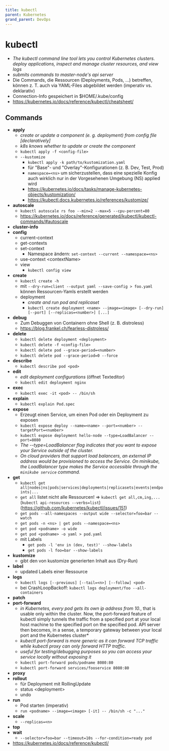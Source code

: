 ```yaml
---
title: kubectl
parent: Kubernetes
grand_parent: DevOps
---
```


# kubectl
- *The kubectl command line tool lets you control Kubernetes clusters. deploy applications, inspect and manage cluster resources, and view logs*
- *submits commands to master-node's api server*
- Die Commands, die Ressourcen (Deployments, Pods, ...) betreffen, können z. T. auch via YAML-Files abgebildet werden (imperativ vs. deklarativ)
- Connection-Info gespeichert in $HOME/.kube/config
- <https://kubernetes.io/docs/reference/kubectl/cheatsheet/>

## Commands
- **apply**
  - *create or update a component (e. g. deployment) from config file [declaratively]*
  - *k8s knows whether to update or create the component*
  - `kubectl apply -f <config-file>`
  - `--kustomize`
    - `kubectl apply -k path/to/kustomization.yaml`
    - für "Base"- und "Overlay"-Konfigurationen (z. B. Dev, Test, Prod)
    - `namespace=<ns>` um sicherzustellen, dass eine spezielle Konfig auch wirklich nur in der Vorgesehenen Umgebung (NS) applied wird
    - <https://kubernetes.io/docs/tasks/manage-kubernetes-objects/kustomization/>
    - <https://kubectl.docs.kubernetes.io/references/kustomize/>
- **autoscale**
  - `kubectl autoscale rs foo --min=2 --max=5 --cpu-percent=80`
  - <https://kubernetes.io/docs/reference/generated/kubectl/kubectl-commands/#autoscale> 
- **cluster-info**
- **config**
  - current-context
  - get-contexts
  - set-context
    - Namespace ändern: `set-context --current --namespace=<ns>`
  - use-context \<contextName>
  - view
    - `kubectl config view`
- **create**
  - `kubectl create -h`
  - mit `--dry-run=client --output yaml --save-config > foo.yaml` können Ressourcen-Yamls erstellt werden
  - deployment
    - *create and run pod and replicaset*
    - `kubectl create deployment <name> --image=<image> [--dry-run] [--port] [--replicas=<number>] [...]`
- **debug**
  - Zum Debuggen von Containern ohne Shell (z. B. distroless)
  - <https://blog.frankel.ch/fearless-distroless/> 
- **delete**
  - `kubectl delete deployment <deployment>`
  - `kubectl delete -f <config-file>`
  - `kubectl delete pod --grace-period=<number>`
  - `kubectl delete pod --grace-period=0 --force`
- **describe**
  - `kubectl describe pod <pod>`
- **edit**
  - *edit deployment configurations* (öffnet Texteditor)
  - `kubectl edit deployment nginx`
- **exec**
  - `kubectl exec -it <pod> -- /bin/sh`
- **explain**
  - `kubectl explain Pod.spec`
- **expose**
  - Erzeugt einen Service, um einen Pod oder ein Deployment zu exposen
  - `kubectl expose deploy --name=<name> --port=<number> --targetPort=<number>`
  - `kubectl expose deployment hello-node --type=LoadBalancer --port=8080`
  - *The --type=LoadBalancer flag indicates that you want to expose your Service outside of the cluster.*
  - *On cloud providers that support load balancers, an external IP address would be provisioned to access the Service. On minikube, the LoadBalancer type makes the Service accessible through the `minikube service` command.*
- **get**
  - `kubectl get all|nodes|ns|pods|services|deployments|replicasets|events|endpoints|...`
  - `get all` listet nicht alle Ressourcen! => `kubectl get all,cm,ing,...` (`kubectl api-resources --verbs=list`) (<https://github.com/kubernetes/kubectl/issues/151>)
  - `get pods --all-namespaces --output wide --selector=foo=bar --watch`
  - `get pods -n <ns> | get pods --namespace=<ns>`
  - `get pod <podname> -o wide`
  - `get pod <podname> -o yaml > pod.yaml`
  - mit Labels
    - `get pods -l 'env in (dev, test)' --show-labels`
    - `get pods -l foo=bar --show-labels`
- **kustomize**
  - gibt den von kustomize generierten Inhalt aus (Dry-Run)
- **label**
  - updated Labels einer Ressource 
- **logs**
  - `kubectl logs [--previous] [--tail=<n>] [--follow] <pod>`
  - bei CrashLoopBackoff: `kubectl logs deployment/foo --all-containers`
- **patch**
- **port-forward**
  - *in Kubernetes, every pod gets its own ip address from 10.*, that is usable only within the cluster. Now, the port-forward feature of kubectl simply tunnels the traffic from a specified port at your local host machine to the specified port on the specified pod. API server then becomes, in a sense, a temporary gateway between your local port and the Kubernetes cluster*
  - *kubectl port-forward is more generic as it can forward TCP traffic while kubectl proxy can only forward HTTP traffic.*
  - *useful for testing/debugging purposes so you can access your service locally without exposing it*
  - `kubectl port-forward pods/podname 8080:80`
  - `kubectl port-forward services/fooservice 8080:80`
- **proxy**
- **rollout**
  - für Deployment mit RollingUpdate 
  - status \<deployment>
  - undo 
- **run**
  - Pod starten (imperativ) 
  - `run <podname> --image=<image> [-it] -- /bin/sh -c "..."`
- **scale**
  - `--replicas=<n>` 
- **top**
- **wait**
  - `--selector=foo=bar --timeout=10s --for-condition=ready pod`
- <https://kubernetes.io/docs/reference/kubectl/>
